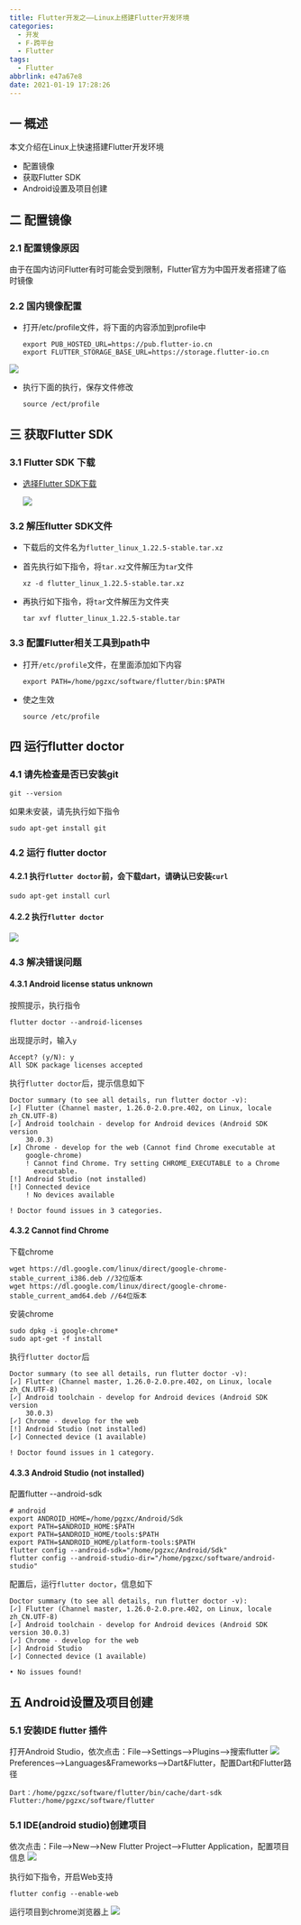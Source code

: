 ```yaml
---
title: Flutter开发之——Linux上搭建Flutter开发环境
categories:
  - 开发
  - F-跨平台
  - Flutter
tags:
  - Flutter
abbrlink: e47a67e8
date: 2021-01-19 17:28:26
---
```

## 一 概述

本文介绍在Linux上快速搭建Flutter开发环境

* 配置镜像
* 获取Flutter SDK
* Android设置及项目创建

<!--more-->

## 二 配置镜像

### 2.1 配置镜像原因

由于在国内访问Flutter有时可能会受到限制，Flutter官方为中国开发者搭建了临时镜像

### 2.2 国内镜像配置

* 打开/etc/profile文件，将下面的内容添加到profile中

  ```
  export PUB_HOSTED_URL=https://pub.flutter-io.cn
  export FLUTTER_STORAGE_BASE_URL=https://storage.flutter-io.cn
  ```
![][1]

* 执行下面的执行，保存文件修改

  ```
  source /ect/profile
  ```

## 三 获取Flutter SDK

### 3.1 Flutter SDK 下载

* [选择Flutter SDK下载][21]

  ![][2]

### 3.2 解压flutter SDK文件

* 下载后的文件名为`flutter_linux_1.22.5-stable.tar.xz`

* 首先执行如下指令，将`tar.xz`文件解压为`tar`文件

  ```
  xz -d flutter_linux_1.22.5-stable.tar.xz
  ```

* 再执行如下指令，将`tar`文件解压为文件夹

  ```
  tar xvf flutter_linux_1.22.5-stable.tar
  ```

### 3.3 配置Flutter相关工具到path中

* 打开`/etc/profile`文件，在里面添加如下内容

  ```
  export PATH=/home/pgzxc/software/flutter/bin:$PATH
  ```

* 使之生效

  ```
  source /etc/profile
  ```

## 四 运行flutter doctor

### 4.1 请先检查是否已安装git

```
git --version
```

如果未安装，请先执行如下指令

```
sudo apt-get install git
```

### 4.2 运行 flutter doctor

#### 4.2.1 执行`flutter doctor`前，会下载dart，请确认已安装`curl`

```
sudo apt-get install curl
```

#### 4.2.2 执行`flutter doctor`
![][3]

### 4.3 解决错误问题

#### 4.3.1 Android license status unknown

按照提示，执行指令

```
flutter doctor --android-licenses
```

出现提示时，输入`y`

```
Accept? (y/N): y
All SDK package licenses accepted
```

执行`flutter doctor`后，提示信息如下

```
Doctor summary (to see all details, run flutter doctor -v):
[✓] Flutter (Channel master, 1.26.0-2.0.pre.402, on Linux, locale zh_CN.UTF-8)
[✓] Android toolchain - develop for Android devices (Android SDK version
    30.0.3)
[✗] Chrome - develop for the web (Cannot find Chrome executable at
    google-chrome)
    ! Cannot find Chrome. Try setting CHROME_EXECUTABLE to a Chrome
      executable.
[!] Android Studio (not installed)
[!] Connected device
    ! No devices available

! Doctor found issues in 3 categories.
```

#### 4.3.2 Cannot find Chrome

下载chrome

```
wget https://dl.google.com/linux/direct/google-chrome-stable_current_i386.deb //32位版本
wget https://dl.google.com/linux/direct/google-chrome-stable_current_amd64.deb //64位版本
```

安装chrome

```
sudo dpkg -i google-chrome*
sudo apt-get -f install
```

执行`flutter doctor`后

```
Doctor summary (to see all details, run flutter doctor -v):
[✓] Flutter (Channel master, 1.26.0-2.0.pre.402, on Linux, locale zh_CN.UTF-8)
[✓] Android toolchain - develop for Android devices (Android SDK version
    30.0.3)
[✓] Chrome - develop for the web
[!] Android Studio (not installed)
[✓] Connected device (1 available)

! Doctor found issues in 1 category.
```

#### 4.3.3 Android Studio (not installed)

配置flutter --android-sdk

```
# android
export ANDROID_HOME=/home/pgzxc/Android/Sdk
export PATH=$ANDROID_HOME:$PATH
export PATH=$ANDROID_HOME/tools:$PATH
export PATH=$ANDROID_HOME/platform-tools:$PATH
flutter config --android-sdk="/home/pgzxc/Android/Sdk"
flutter config --android-studio-dir="/home/pgzxc/software/android-studio"
```

配置后，运行`flutter doctor`，信息如下

```
Doctor summary (to see all details, run flutter doctor -v):
[✓] Flutter (Channel master, 1.26.0-2.0.pre.402, on Linux, locale zh_CN.UTF-8)
[✓] Android toolchain - develop for Android devices (Android SDK version 30.0.3)
[✓] Chrome - develop for the web
[✓] Android Studio
[✓] Connected device (1 available)

• No issues found!
```

## 五 Android设置及项目创建

### 5.1 安装IDE flutter 插件

打开Android Studio，依次点击：File—>Settings—>Plugins—>搜索flutter
![][4]
Preferences—>Languages&Frameworks—>Dart&Flutter，配置Dart和Flutter路径

```
Dart：/home/pgzxc/software/flutter/bin/cache/dart-sdk
Flutter:/home/pgzxc/software/flutter
```


### 5.1 IDE(android studio)创建项目

依次点击：File—>New—>New Flutter Project—>Flutter Application，配置项目信息
![][5]

执行如下指令，开启Web支持

```
flutter config --enable-web
```

运行项目到chrome浏览器上
![][6]



[1]:https://cdn.jsdelivr.net/gh/PGzxc/CDN@master/blog-flutter/flutter-linux-proxy-config.png
[2]:https://cdn.jsdelivr.net/gh/PGzxc/CDN@master/blog-flutter/flutter-linux-sdk-choice.png
[3]:https://cdn.jsdelivr.net/gh/PGzxc/CDN@master/blog-flutter/flutter-linux-flutter-doctor-info.png
[4]:https://cdn.jsdelivr.net/gh/PGzxc/CDN@master/blog-flutter/flutter-linux-android-studio-plugin-install.png
[5]:https://cdn.jsdelivr.net/gh/PGzxc/CDN@master/blog-flutter/flutter-linux-as-create-project.png
[6]:https://cdn.jsdelivr.net/gh/PGzxc/CDN@master/blog-flutter/flutter-linux-run-chrome-view.png

[21]:https://flutter.dev/docs/development/tools/sdk/releases?tab=linux#macos